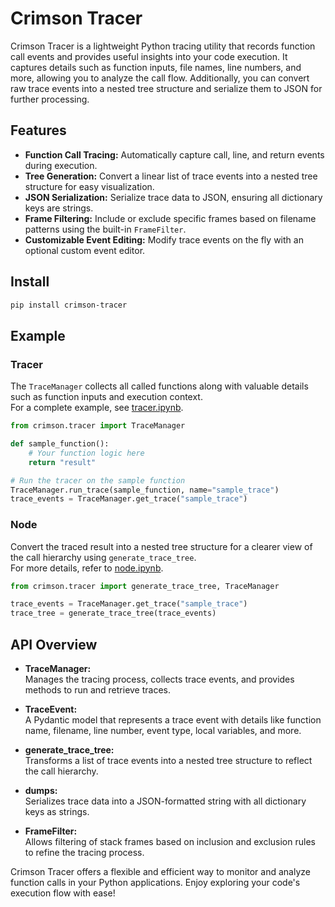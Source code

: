 # Crimson Tracer

Crimson Tracer is a lightweight Python tracing utility that records function call events and provides useful insights into your code execution. It captures details such as function inputs, file names, line numbers, and more, allowing you to analyze the call flow. Additionally, you can convert raw trace events into a nested tree structure and serialize them to JSON for further processing.

## Features

- **Function Call Tracing:** Automatically capture call, line, and return events during execution.
- **Tree Generation:** Convert a linear list of trace events into a nested tree structure for easy visualization.
- **JSON Serialization:** Serialize trace data to JSON, ensuring all dictionary keys are strings.
- **Frame Filtering:** Include or exclude specific frames based on filename patterns using the built-in `FrameFilter`.
- **Customizable Event Editing:** Modify trace events on the fly with an optional custom event editor.

## Install

```sh
pip install crimson-tracer
```

## Example

### Tracer

The `TraceManager` collects all called functions along with valuable details such as function inputs and execution context.  
For a complete example, see [tracer.ipynb](./example/tracer.ipynb).

```python
from crimson.tracer import TraceManager

def sample_function():
    # Your function logic here
    return "result"

# Run the tracer on the sample function
TraceManager.run_trace(sample_function, name="sample_trace")
trace_events = TraceManager.get_trace("sample_trace")
```

### Node

Convert the traced result into a nested tree structure for a clearer view of the call hierarchy using `generate_trace_tree`.  
For more details, refer to [node.ipynb](./example/node.ipynb).

```python
from crimson.tracer import generate_trace_tree, TraceManager

trace_events = TraceManager.get_trace("sample_trace")
trace_tree = generate_trace_tree(trace_events)
```

## API Overview

- **TraceManager:**  
  Manages the tracing process, collects trace events, and provides methods to run and retrieve traces.
  
- **TraceEvent:**  
  A Pydantic model that represents a trace event with details like function name, filename, line number, event type, local variables, and more.
  
- **generate_trace_tree:**  
  Transforms a list of trace events into a nested tree structure to reflect the call hierarchy.
  
- **dumps:**  
  Serializes trace data into a JSON-formatted string with all dictionary keys as strings.
  
- **FrameFilter:**  
  Allows filtering of stack frames based on inclusion and exclusion rules to refine the tracing process.

Crimson Tracer offers a flexible and efficient way to monitor and analyze function calls in your Python applications. Enjoy exploring your code's execution flow with ease!